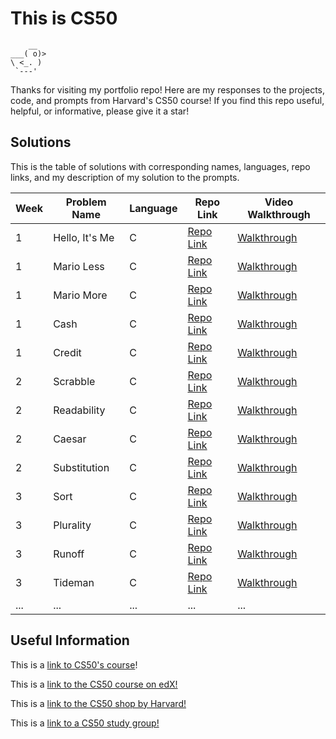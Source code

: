 # This is CS50

```
    __
___( o)>
\ <_. )
 `---'
```

Thanks for visiting my portfolio repo! Here are my responses to the projects, code, and prompts from Harvard's CS50 course!
If you find this repo useful, helpful, or informative, please give it a star!

## Solutions

This is the table of solutions with corresponding names, languages, repo links, and my description of my solution to the prompts.

| Week | Problem Name | Language | Repo Link | Video Walkthrough |
|------|--------------|----------|-----------|------------------|
| 1    | Hello, It's Me    | C  | [Repo Link](https://github.com/atenbensel/CS50-Harvard/blob/main/Problem%20Set%201/hello.c) | [Walkthrough](x) |
| 1    | Mario Less    | C     | [Repo Link](https://github.com/atenbensel/CS50-Harvard/blob/main/Problem%20Set%201/mario-less.c) | [Walkthrough](x) |
| 1    | Mario More    | C     | [Repo Link](https://github.com/atenbensel/CS50-Harvard/blob/main/Problem%20Set%201/mario-more.c) | [Walkthrough](x) |
| 1    | Cash   | C | [Repo Link](https://github.com/atenbensel/CS50-Harvard/blob/main/Problem%20Set%201/cash.c) | [Walkthrough](x) |
| 1    | Credit   | C | [Repo Link](https://github.com/atenbensel/CS50-Harvard/blob/main/Problem%20Set%201/credit.c) | [Walkthrough](x) |
| 2    | Scrabble   | C   | [Repo Link](https://github.com/atenbensel/CS50-Harvard/blob/main/Problem%20Set%202/scrabble.c)    | [Walkthrough](x)|
| 2    | Readability   | C   | [Repo Link](https://github.com/atenbensel/CS50-Harvard/blob/main/Problem%20Set%202/readability.c)    | [Walkthrough](x)|
| 2    | Caesar   | C   | [Repo Link](https://github.com/atenbensel/CS50-Harvard/blob/main/Problem%20Set%202/caesar.c)    | [Walkthrough](x)|
| 2    | Substitution   | C   | [Repo Link](https://github.com/atenbensel/CS50-Harvard/blob/main/Problem%20Set%202/substitution.c)    | [Walkthrough](x)|
| 3    | Sort  | C   | [Repo Link](https://github.com/atenbensel/CS50-Harvard/blob/main/Problem%20Set%203/sort.c)    | [Walkthrough](x)|
| 3    | Plurality   | C   | [Repo Link](https://github.com/atenbensel/CS50-Harvard/blob/main/Problem%20Set%203/plurality.c)   | [Walkthrough](x)|
| 3    | Runoff   | C   | [Repo Link](https://github.com/atenbensel/CS50-Harvard/blob/main/Problem%20Set%203/runoff.c)    | [Walkthrough](x)|
| 3    | Tideman   | C   | [Repo Link](https://github.com/atenbensel/CS50-Harvard/blob/main/Problem%20Set%203/tideman.c)    | [Walkthrough](x)|
| ...  | ...          | ...      | ...       | ...              |


## Useful Information

This is a [link to CS50's course](https://pll.harvard.edu/course/cs50-introduction-computer-science)!

This is a [link to the CS50 course on edX!](https://www.edx.org/cs50)

This is a [link to the CS50 shop by Harvard!](https://cs50.harvardshop.com/)

This is a [link to a CS50 study group!](https://cs50.harvardshop.com/)
